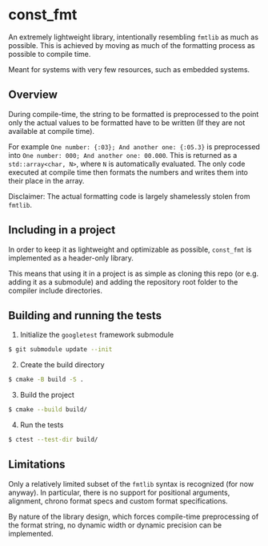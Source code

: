 # const_fmt

An extremely lightweight library, intentionally resembling `fmtlib` as much as possible. This is achieved by moving
as much of the formatting process as possible to compile time.

Meant for systems with very few resources, such as embedded systems.

## Overview

During compile-time, the string to be formatted is preprocessed to the point only the actual values to be formatted
have to be written (If they are not available at compile time).

For example `One number: {:03}; And another one: {:05.3}` is preprocessed into `One number: 000; And another one: 00.000`.
This is returned as a `std::array<char, N>`, where `N` is automatically evaluated. The only code executed at compile
time then formats the numbers and writes them into their place in the array.

Disclaimer: The actual formatting code is largely shamelessly stolen from `fmtlib`.

## Including in a project

In order to keep it as lightweight and optimizable as possible, `const_fmt` is implemented as a header-only
library.

This means that using it in a project is as simple as cloning this repo (or e.g. adding it as a submodule)
and adding the repository root folder to the compiler include directories.

## Building and running the tests

1. Initialize the `googletest` framework submodule
```bash
$ git submodule update --init
```

2. Create the build directory
```bash
$ cmake -B build -S .
```

3. Build the project
```bash
$ cmake --build build/
```

4. Run the tests
```bash
$ ctest --test-dir build/
```

## Limitations

Only a relatively limited subset of the `fmtlib` syntax is recognized (for now anyway). In particular,
there is no support for positional arguments, alignment, chrono format specs and custom format specifications.

By nature of the library design, which forces compile-time preprocessing of the format string, no dynamic width or
dynamic precision can be implemented.
